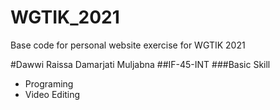 # WGTIK_2021
Base code for personal website exercise for WGTIK 2021

#Dawwi Raissa Damarjati Muljabna
##IF-45-INT
###Basic Skill
- Programing
- Video Editing 
